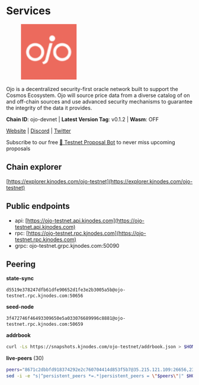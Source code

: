 # Services

<figure><img src="https://raw.githubusercontent.com/kj89/cosmos-images/main/logos/ojo.png" width="150" alt=""><figcaption></figcaption></figure>

Ojo is a decentralized security-first oracle network built  to support the Cosmos Ecosystem. Ojo will source price data  from a diverse catalog of on and off-chain sources and use  advanced security mechanisms to guarantee the integrity of the data it provides.

**Chain ID**: ojo-devnet | **Latest Version Tag**: v0.1.2 | **Wasm**: OFF

[Website](https://ojo.network) | [Discord](https://discord.gg/fd8Yrex8nC) | [Twitter](https://twitter.com/ojo_network)



Subscribe to our free [🤖 Testnet Proposal Bot](https://t.me/kjnodes_testnet_proposal_bot) to never miss upcoming proposals


## Chain explorer
[https://explorer.kjnodes.com/ojo-testnet](https://explorer.kjnodes.com/ojo-testnet)

## Public endpoints

* api: [https://ojo-testnet.api.kjnodes.com](https://ojo-testnet.api.kjnodes.com)
* rpc: [https://ojo-testnet.rpc.kjnodes.com](https://ojo-testnet.rpc.kjnodes.com)
* grpc: ojo-testnet.grpc.kjnodes.com:50090

## Peering

**state-sync**

```text
d5519e378247dfb61dfe90652d1fe3e2b3005a5b@ojo-testnet.rpc.kjnodes.com:50656
```

**seed-node**

```text
3f472746f46493309650e5a033076689996c8881@ojo-testnet.rpc.kjnodes.com:50659
```

**addrbook**
```bash
curl -Ls https://snapshots.kjnodes.com/ojo-testnet/addrbook.json > $HOME/.ojo/config/addrbook.json
```

**live-peers** (30)
```bash
peers="8671c2dbbfd918374292e2c760704414d853f5b7@35.215.121.109:26656,23da6727d574bd04ac40cc8c9cbe301ba8dbdc34@185.198.27.139:32656,6cbb393c7b4b061a3b63d8061e67ce8fcf53f8d6@95.214.55.109:2626,cf2de6fcee7dd1e7bbe3413e9c182481f49eede0@65.108.9.164:21656,0ac9841750afe017b882768b0e29e72b8296d6b0@104.194.8.68:46656,d5519e378247dfb61dfe90652d1fe3e2b3005a5b@65.109.68.190:50656,66b140833cba7cadd92d544088d735e219adbf01@65.108.226.183:21656,5c2a752c9b1952dbed075c56c600c3a79b58c395@95.214.52.139:27226,f3e3a1d7684f3af1d434596e9b70ab21f4d67838@165.232.119.140:26656,a23cc4cbb09108bc9af380083108262454539aeb@35.215.116.65:26656,b133dde2713a216a017399920419fcb1e084cdb2@136.243.88.91:7330,7416a65de3cc548a537dbb8bdf93dbd83fe401d2@78.107.234.44:26656,239caa37cb0f131b01be8151631b649dc700cd97@95.217.200.36:46656,311b3a8649a24e4a816284b92f2f3af30ac292d7@51.195.89.114:21156,9ea0473b3684dbf1f2cf194f69f746566dab6760@78.46.99.50:22656,11bb322f6396a1ca67717cf162385ed250503e28@154.12.253.123:36656,06f673591d9302c2beab5130b77bbb0a6a69364d@116.202.227.117:50656,3c6384ae2a167912a5ace2f5f8e38afc559715f0@75.119.156.88:26656,340f0623e9338a5c93baf2d8a8825718a86d3e8b@195.3.223.196:26656,cbe534c7d012e9eb4e71a5573aee8acc1adf4bc6@65.108.41.172:28056,bab2e24e088af1efc88684a83024fa31baad34e5@185.137.122.106:26656,f474a520009496972515f843cdb835fc7d663779@65.109.23.114:21656,7186f24ace7f4f2606f56f750c2684d387dc39ac@65.108.231.124:12656,f35a6ea4693d24d3727a8e866acab2a9faa2ddbc@91.223.3.144:26256,0621bb73d18724cae4eb411e6b96765f95a3345e@178.63.8.245:61356,5af3d50dcc231884f3d3da3e3caecb0deef1dc5b@142.132.134.112:25356,b6c75d1fbdc9c39daaaf52a4c0937b9f06975808@167.235.198.193:46656,69774d64905bb33ea805228ac875835aea09f25a@185.217.198.141:26656,d18abe07d27a732e913a782d31b691087a76078d@88.99.164.158:37096,371f313df7f79b34d65f026769a3e0c3e77127eb@45.137.67.238:26656"
sed -i -e "s|^persistent_peers *=.*|persistent_peers = \"$peers\"|" $HOME/.ojo/config/config.toml
```
